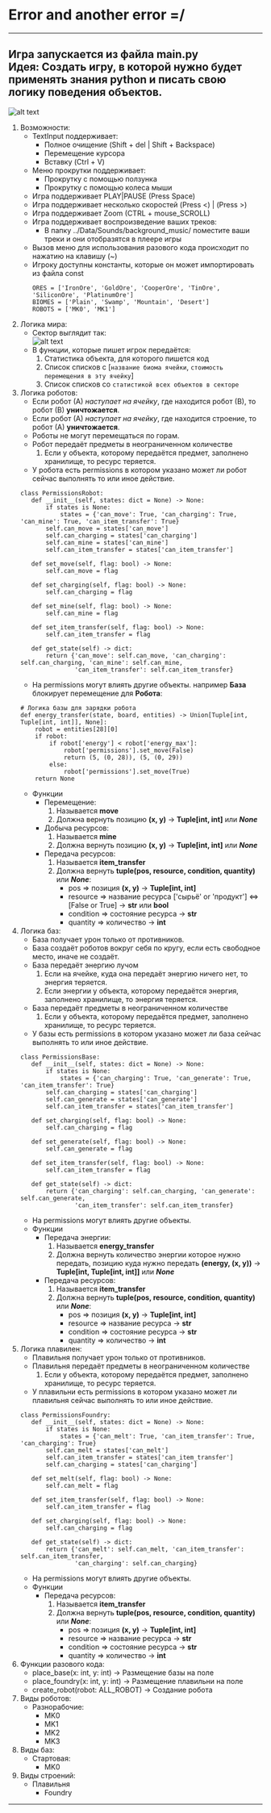 # Error and another error =/
---
Игра запускается из файла main.py  
Идея: Создать игру, в которой нужно будет применять знания python и писать свою логику поведения объектов.   
---
![alt text](https://github.com/MR-Geri/projectPygame/blob/master/idea/menu.png)  
1. Возможности:
    - TextInput поддерживает:
        - Полное очищение (Shift + del | Shift + Backspace)
        - Перемещение курсора
        - Вставку (Ctrl + V)
    - Меню прокрутки поддерживает:
        - Прокрутку с помощью ползунка
        - Прокрутку с помощью колеса мыши
    - Игра поддерживает PLAY|PAUSE (Press Space)
    - Игра поддерживает несколько скоростей (Press <) | (Press >) 
    - Игра поддерживает Zoom (CTRL + mouse_SCROLL)
    - Игра поддерживает воспроизведение ваших треков:
        - В папку ../Data/Sounds/background_music/ поместите ваши треки и они отобразятся в плеере игры
    - Вызов меню для использования разового кода происходит по нажатию на клавишу (~)
    - Игроку доступны константы, которые он может импортировать из файла const
        ```
        ORES = ['IronOre', 'GoldOre', 'CooperOre', 'TinOre', 'SiliconOre', 'PlatinumOre']
        BIOMES = ['Plain', 'Swamp', 'Mountain', 'Desert']
        ROBOTS = ['MK0', 'MK1']
      ```
2. Логика мира:
    - Сектор выглядит так:  
        ![alt text](https://github.com/MR-Geri/projectPygame/blob/master/idea/sector.png)
    -  В функции, которые пишет игрок передаётся:
        1. Статистика объекта, для которого пишется код
        2. Список списков с [`название биома ячейки`, `стоимость перемещения в эту ячейку`]
        3. Список списков со `статистикой всех объектов в секторе`
3. Логика роботов: 
    - Если робот (А) _наступает на ячейку_, где находится робот (В), то робот (В) **уничтожается**.
    - Если робот (А) _наступает на ячейку_, где находится строение, то робот (А) **уничтожается**.
    - Роботы не могут перемещаться по горам.
    - Робот передаёт предметы в неограниченном количестве
        1. Если у объекта, которому передаётся предмет, заполнено хранилище, то ресурс теряется.
    - У робота есть permissions
     в котором указано может ли робот сейчас выполнять то или иное действие.
     ```
    class PermissionsRobot:
        def __init__(self, states: dict = None) -> None:
            if states is None:
                states = {'can_move': True, 'can_charging': True, 'can_mine': True, 'can_item_transfer': True}
            self.can_move = states['can_move']
            self.can_charging = states['can_charging']
            self.can_mine = states['can_mine']
            self.can_item_transfer = states['can_item_transfer']
    
        def set_move(self, flag: bool) -> None:
            self.can_move = flag
    
        def set_charging(self, flag: bool) -> None:
            self.can_charging = flag
    
        def set_mine(self, flag: bool) -> None:
            self.can_mine = flag
    
        def set_item_transfer(self, flag: bool) -> None:
            self.can_item_transfer = flag
    
        def get_state(self) -> dict:
            return {'can_move': self.can_move, 'can_charging': self.can_charging, 'can_mine': self.can_mine,
                    'can_item_transfer': self.can_item_transfer}
   ```
    - На permissions могут влиять другие объекты. 
     например **База** блокирует перемещение для **Робота**:
    ```
    # Логика базы для зарядки робота
    def energy_transfer(state, board, entities) -> Union[Tuple[int, Tuple[int, int]], None]:
        robot = entities[28][0]
        if robot:
            if robot['energy'] < robot['energy_max']:
                robot['permissions'].set_move(False)
                return (5, (0, 28)), (5, (0, 29))
            else:
                robot['permissions'].set_move(True)
        return None
    ```
    - Функции 
        - Перемещение:
            1. Называется **move**
            2. Должна вернуть позицию **(x, y)** -> **Tuple[int, int]** или ***None***
        - Добыча ресурсов:
            1. Называется **mine**
            2. Должна вернуть позицию **(x, y)** -> **Tuple[int, int]** или ***None***
        - Передача ресурсов:
            1. Называется **item_transfer**
            2. Должна вернуть **tuple(pos, resource, condition, quantity)** или ***None***:
                - pos => позиция **(x, y)** -> **Tuple[int, int]**
                - resource => название ресурса ['сырьё' or 'продукт'] <=> [False or True] -> **str** или **bool**
                - condition => состояние ресурса -> **str**
                - quantity => количество -> **int**
4. Логика баз:
    - База получает урон только от противников.
    - База создаёт роботов вокруг себя по кругу, если есть свободное место, иначе не создаёт.
    - База передаёт энергию лучом
        1. Если на ячейке, куда она передаёт энергию ничего нет, то энергия теряется.
        2. Если энергии у объекта, которому передаётся энергия, заполнено хранилище, то энергия теряется.
    - База передаёт предметы в неограниченном количестве
        1. Если у объекта, которому передаётся предмет, заполнено хранилище, то ресурс теряется.
    - У базы есть permissions в котором указано может ли база сейчас выполнять то или иное действие.
     ```
   class PermissionsBase:
        def __init__(self, states: dict = None) -> None:
            if states is None:
                states = {'can_charging': True, 'can_generate': True, 'can_item_transfer': True}
            self.can_charging = states['can_charging']
            self.can_generate = states['can_generate']
            self.can_item_transfer = states['can_item_transfer']
    
        def set_charging(self, flag: bool) -> None:
            self.can_charging = flag
    
        def set_generate(self, flag: bool) -> None:
            self.can_generate = flag
    
        def set_item_transfer(self, flag: bool) -> None:
            self.can_item_transfer = flag
    
        def get_state(self) -> dict:
            return {'can_charging': self.can_charging, 'can_generate': self.can_generate,
                    'can_item_transfer': self.can_item_transfer}
   ```
    - На permissions могут влиять другие объекты. 
    - Функции 
        - Передача энергии:
            1. Называется **energy_transfer**
            2. Должна вернуть количество энергии которое нужно передать, позицию куда нужно передать **(energy, (x, y))** -> **Tuple[int, Tuple[int, int]]** или ***None***
        - Передача ресурсов:
            1. Называется **item_transfer**
            2. Должна вернуть **tuple(pos, resource, condition, quantity)** или ***None***:
                - pos => позиция **(x, y)** -> **Tuple[int, int]**
                - resource => название ресурса -> **str**
                - condition => состояние ресурса -> **str**
                - quantity => количество -> **int**
5. Логика плавилен:
    - Плавильня получает урон только от противников.
    - Плавильня передаёт предметы в неограниченном количестве
        1. Если у объекта, которому передаётся предмет, заполнено хранилище, то ресурс теряется.
    - У плавильни есть permissions в котором указано может ли плавильня сейчас выполнять то или иное действие.
     ```
   class PermissionsFoundry:
        def __init__(self, states: dict = None) -> None:
            if states is None:
                states = {'can_melt': True, 'can_item_transfer': True, 'can_charging': True}
            self.can_melt = states['can_melt']
            self.can_item_transfer = states['can_item_transfer']
            self.can_charging = states['can_charging']
    
        def set_melt(self, flag: bool) -> None:
            self.can_melt = flag
    
        def set_item_transfer(self, flag: bool) -> None:
            self.can_item_transfer = flag
    
        def set_charging(self, flag: bool) -> None:
            self.can_charging = flag
    
        def get_state(self) -> dict:
            return {'can_melt': self.can_melt, 'can_item_transfer': self.can_item_transfer,
                    'can_charging': self.can_charging}
   ```
    - На permissions могут влиять другие объекты. 
    - Функции 
        - Передача ресурсов:
            1. Называется **item_transfer**
            2. Должна вернуть **tuple(pos, resource, condition, quantity)** или ***None***:
                - pos => позиция **(x, y)** -> **Tuple[int, int]**
                - resource => название ресурса -> **str**
                - condition => состояние ресурса -> **str**
                - quantity => количество -> **int**
6. Функции разового кода:
    - place_base(x: int, y: int) -> Размещение базы на поле
    - place_foundry(x: int, y: int) -> Размещение плавильни на поле
    - create_robot(robot: ALL_ROBOT) -> Создание робота
7. Виды роботов:
    - Разнорабочие:
        - MK0
        - MK1
        - MK2
        - MK3
8. Виды баз:
    - Стартовая:
        - MK0
9. Виды строений:
    - Плавильня
        - Foundry
---
